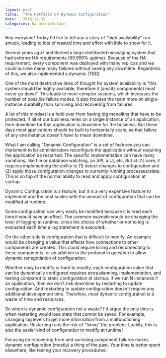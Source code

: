```yaml
---
layout: post
title:  "The Pitfalls of Dynamic Configuration"
date:   2016-12-31
categories: ha architecture
---
```


Hey everyone! Today I'd like to tell you a story of "high availability"
run amuck, leading to lots of wasted time and effort with little to show
for it.

Several years ago I architected a large distributed messaging system that
had extreme HA requirements (99.999% uptime). Because of the HA requirement,
every component was deployed with many replicas and we could survive many
many failures without seeing any downtime. Regardless of this, we also
implemented a dynamic [TBD]

One of the most destructive lines of thought for system availability is 
"this system should be highly available, therefore it (and its components)
must never go down". This leads to more complex systems, which increases
the number of possible failure modes. It also focuses the team more on 
single-instance durability than surviving and recovering from failures.

A lot of this mindset is a hold over from having big monoliths that have
to be protected. If all of our business relies on a single instance of an
application, then downtime for that application is downtime for the business.
But these days most applications should be built to horizontally scale, so
that failure of any one instance doesn't _have_ to mean downtime.

What I am calling "Dynamic Configuration" is a set of features you can 
implement to let administrators reconfigure the application without requiring
the application be restarted. The specific implementation can have many 
variations, like file or database watching, an API, a UI, etc. But at it's
core, it requires implementing the ability to (1) detect changes to
configuration and (2) apply those configuration changes to currently running
processes/state. This is on top of the normal ability to read and apply 
configuration at startup.

Dynamic Configuration is a feature, but it is a very expensive feature to
implement and the cost scales with the amount of configuration that can be
modified at runtime. 

Some configuration can very easily be modified because it is read each time 
it would have an effect. The common example would be changing the level of
logging at runtime, since the choice of whether or not to log is evaluated
each time a log statement is executed.

On the other side is configuration that is difficult to modify. An example
would be changing a value that effects how connections to other components
are created. This could require killing and reconnecting to these components,
or an addition to the protocol in question to allow dynamic renegotiation of
configuration.

Whether easy to modify or hard to modify, each configuration value that can 
be dynamically configured requires extra planning, implementation, and testing
compared to static configuration at startup. If we run N instances if an 
application, then we don't risk downtime by restarting to update configuration.
And restarting to update configuration doesn't require any additional 
development time. Therefore, _most_ dynamic configuration is a waste of time
and resources.

So when is dynamic configuration not a waste? I'd argue the only time is when
restarting would lose state that *cannot* be saved. For example, changing log
levels to get more information from a malfunctioning application. Restarting
runs the risk of "fixing" the problem. Luckily, this is also the easier kind 
of configuration to modify at runtime!

Focusing on recovering from and surviving component failures makes dynamic
configuration (mostly) a thing of the past. Your time is better spent elsewhere,
like testing your recovery procedures!
